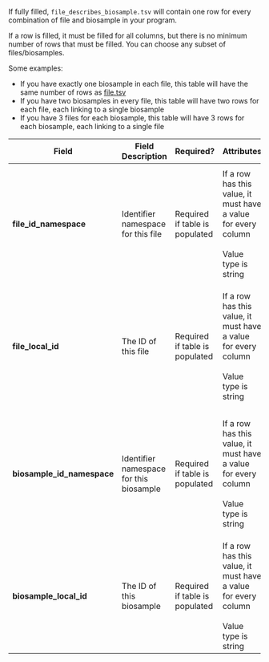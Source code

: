 If fully filled, `file_describes_biosample.tsv` will contain one row for every combination of file and biosample in your program.

If a row is filled, it must be filled for all columns, but there is no minimum number of rows that must be filled. You can choose any subset of files/biosamples.

Some examples:   
- If you have exactly one biosample in each file, this table will have the same number of rows as [file.tsv](./TableInfo:-file.tsv)
- If you have two biosamples in every file, this table will have two rows for each file, each linking to a single biosample
- If you have 3 files for each biosample, this table will have 3 rows for each biosample, each linking to a single file


Field | Field Description | Required? |  Attributes | Extra Info 
------|-------------------|-----------|-------------|------------
**file_id_namespace** |Identifier namespace for this file  | Required if table is populated | If a row has this value, it must have a value for every column <br /><br />Value type is string | For each row this will be the value of `id_namespace` in [file.tsv](./TableInfo:-file.tsv) for the file for this biosample. If your program has not implemented multiple id_namespaces, this will be exactly the same for all rows and in the `collection_id_namespace` column
**file_local_id**|The ID of this file | Required if table is populated | If a row has this value, it must have a value for every column <br /><br />Value type is string |  For each row this will be the value of `local_id` in [file.tsv](./TableInfo:-file.tsv) for the file that describes this biosample. If a biosample has multiple files, it should have multiple *rows*. **Concatenating values in this column will invalidate your submission**
**biosample_id_namespace** |Identifier namespace for this biosample | Required if table is populated|  If a row has this value, it must have a value for every column <br /><br />Value type is string | For each row this will be the value of `id_namespace` in [biosample.tsv](./TableInfo:-biosample.tsv) for the biosample associated with this file. If your program has not implemented multiple id_namespaces, this will be exactly the same for all rows and in the `collection_id_namespace` column
**biosample_local_id** | The ID of this biosample | Required if table is populated|  If a row has this value, it must have a value for every column<br /><br /> Value type is string | For each row this will be the value of `local_id` in [biosample.tsv](./TableInfo:-biosample.tsv) for the biosample associated with this file. 